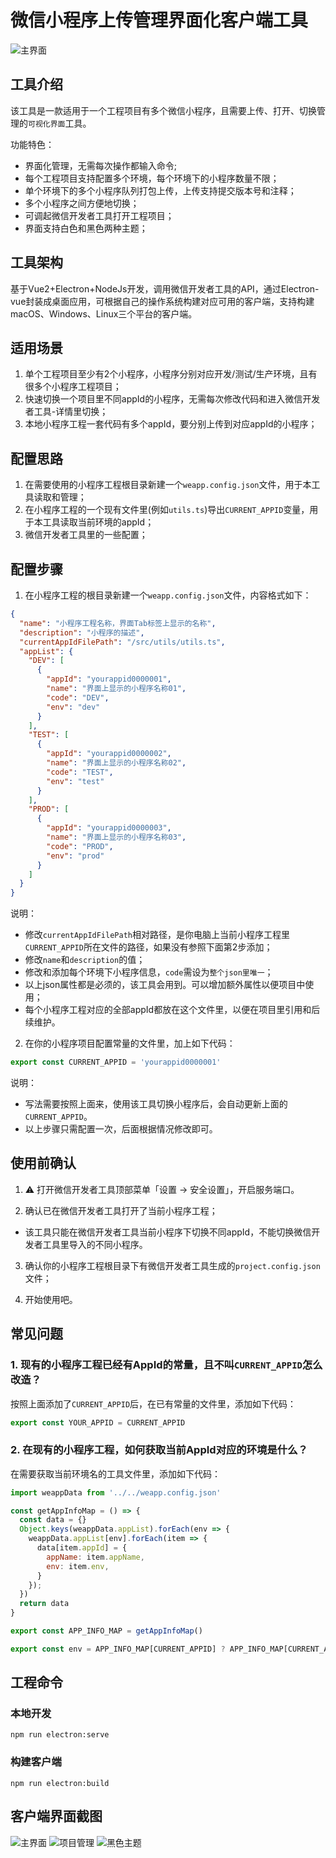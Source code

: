 # 微信小程序上传管理界面化客户端工具
![主界面](./screenshots/01.jpg)

## 工具介绍
该工具是一款适用于一个工程项目有多个微信小程序，且需要上传、打开、切换管理的`可视化界面`工具。

功能特色：
* 界面化管理，无需每次操作都输入命令;
* 每个工程项目支持配置多个环境，每个环境下的小程序数量不限；
* 单个环境下的多个小程序队列打包上传，上传支持提交版本号和注释；
* 多个小程序之间方便地切换；
* 可调起微信开发者工具打开工程项目；
* 界面支持白色和黑色两种主题；

## 工具架构
基于Vue2+Electron+NodeJs开发，调用微信开发者工具的API，通过Electron-vue封装成桌面应用，可根据自己的操作系统构建对应可用的客户端，支持构建macOS、Windows、Linux三个平台的客户端。

## 适用场景
1. 单个工程项目至少有2个小程序，小程序分别对应开发/测试/生产环境，且有很多个小程序工程项目；
2. 快速切换一个项目里不同appId的小程序，无需每次修改代码和进入微信开发者工具-详情里切换；
3. 本地小程序工程一套代码有多个appId，要分别上传到对应appId的小程序；

## 配置思路
1. 在需要使用的小程序工程根目录新建一个`weapp.config.json`文件，用于本工具读取和管理；
2. 在小程序工程的一个现有文件里(例如`utils.ts`)导出`CURRENT_APPID`变量，用于本工具读取当前环境的appId；
3. 微信开发者工具里的一些配置；

## 配置步骤
1. 在小程序工程的根目录新建一个`weapp.config.json`文件，内容格式如下：
```json
{
  "name": "小程序工程名称，界面Tab标签上显示的名称",
  "description": "小程序的描述",
  "currentAppIdFilePath": "/src/utils/utils.ts",
  "appList": {
    "DEV": [
      {
        "appId": "yourappid0000001",
        "name": "界面上显示的小程序名称01",
        "code": "DEV",
        "env": "dev"
      }
    ],
    "TEST": [
      {
        "appId": "yourappid0000002",
        "name": "界面上显示的小程序名称02",
        "code": "TEST",
        "env": "test"
      }
    ],
    "PROD": [
      {
        "appId": "yourappid0000003",
        "name": "界面上显示的小程序名称03",
        "code": "PROD",
        "env": "prod"
      }
    ]
  }
}
```
说明：
  * 修改`currentAppIdFilePath`相对路径，是你电脑上当前小程序工程里`CURRENT_APPID`所在文件的路径，如果没有参照下面第2步添加；
  * 修改`name`和`description`的值；
  * 修改和添加每个环境下小程序信息，`code`需设为`整个json里唯一`；
  * 以上json属性都是必须的，该工具会用到。可以增加额外属性以便项目中使用；
  * 每个小程序工程对应的全部appId都放在这个文件里，以便在项目里引用和后续维护。

2. 在你的小程序项目配置常量的文件里，加上如下代码：
```js
export const CURRENT_APPID = 'yourappid0000001'
```
说明：
 * 写法需要按照上面来，使用该工具切换小程序后，会自动更新上面的`CURRENT_APPID`。
 * 以上步骤只需配置一次，后面根据情况修改即可。


## 使用前确认
1. ⚠ 打开微信开发者工具顶部菜单「设置 -> 安全设置」，开启服务端口。

2. 确认已在微信开发者工具打开了当前小程序工程；
 * 该工具只能在微信开发者工具当前小程序下切换不同appId，不能切换微信开发者工具里导入的不同小程序。

3. 确认你的小程序工程根目录下有微信开发者工具生成的`project.config.json`文件；

4. 开始使用吧。


## 常见问题

### 1. 现有的小程序工程已经有AppId的常量，且不叫`CURRENT_APPID`怎么改造？

按照上面添加了`CURRENT_APPID`后，在已有常量的文件里，添加如下代码：
```js
export const YOUR_APPID = CURRENT_APPID
```

### 2. 在现有的小程序工程，如何获取当前AppId对应的环境是什么？

在需要获取当前环境名的工具文件里，添加如下代码：
```js
import weappData from '../../weapp.config.json'

const getAppInfoMap = () => {
  const data = {}
  Object.keys(weappData.appList).forEach(env => {
    weappData.appList[env].forEach(item => {
      data[item.appId] = {
        appName: item.appName,
        env: item.env,
      }
    });
  })
  return data
}

export const APP_INFO_MAP = getAppInfoMap()

export const env = APP_INFO_MAP[CURRENT_APPID] ? APP_INFO_MAP[CURRENT_APPID].env : 'test'
```


## 工程命令

### 本地开发
```
npm run electron:serve
```

### 构建客户端
```
npm run electron:build
```

## 客户端界面截图
![主界面](./screenshots/01.jpg)
![项目管理](./screenshots/02.jpg)
![黑色主题](./screenshots/03.jpg)

